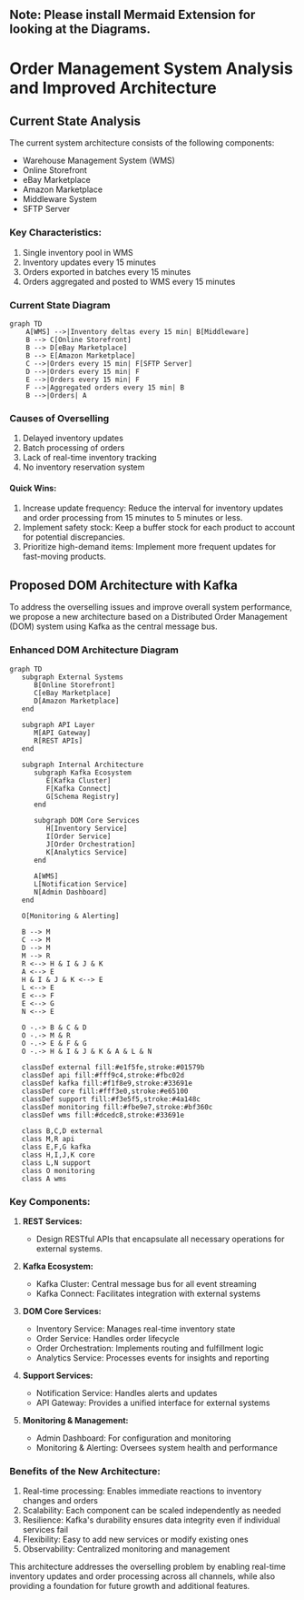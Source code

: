 ## Note: Please install Mermaid Extension for looking at the Diagrams. 

# Order Management System Analysis and Improved Architecture

## Current State Analysis

The current system architecture consists of the following components:

- Warehouse Management System (WMS)
- Online Storefront
- eBay Marketplace
- Amazon Marketplace
- Middleware System
- SFTP Server

### Key Characteristics:

1. Single inventory pool in WMS
2. Inventory updates every 15 minutes
3. Orders exported in batches every 15 minutes
4. Orders aggregated and posted to WMS every 15 minutes

### Current State Diagram

```mermaid
graph TD
    A[WMS] -->|Inventory deltas every 15 min| B[Middleware]
    B --> C[Online Storefront]
    B --> D[eBay Marketplace]
    B --> E[Amazon Marketplace]
    C -->|Orders every 15 min| F[SFTP Server]
    D -->|Orders every 15 min| F
    E -->|Orders every 15 min| F
    F -->|Aggregated orders every 15 min| B
    B -->|Orders| A
```

### Causes of Overselling

1. Delayed inventory updates
2. Batch processing of orders
3. Lack of real-time inventory tracking
4. No inventory reservation system

#### Quick Wins:
1. Increase update frequency: Reduce the interval for inventory updates and order processing from 15 minutes to 5 minutes or less.
2. Implement safety stock: Keep a buffer stock for each product to account for potential discrepancies.
3. Prioritize high-demand items: Implement more frequent updates for fast-moving products.


## Proposed DOM Architecture with Kafka

To address the overselling issues and improve overall system performance, we propose a new architecture based on a Distributed Order Management (DOM) system using Kafka as the central message bus.

### Enhanced DOM Architecture Diagram

```mermaid
graph TD
   subgraph External Systems
      B[Online Storefront]
      C[eBay Marketplace]
      D[Amazon Marketplace]
   end

   subgraph API Layer
      M[API Gateway]
      R[REST APIs]
   end

   subgraph Internal Architecture
      subgraph Kafka Ecosystem
         E[Kafka Cluster]
         F[Kafka Connect]
         G[Schema Registry]
      end

      subgraph DOM Core Services
         H[Inventory Service]
         I[Order Service]
         J[Order Orchestration]
         K[Analytics Service]
      end

      A[WMS]
      L[Notification Service]
      N[Admin Dashboard]
   end

   O[Monitoring & Alerting]

   B --> M
   C --> M
   D --> M
   M --> R
   R <--> H & I & J & K
   A <--> E
   H & I & J & K <--> E
   L <--> E
   E <--> F
   E <--> G
   N <--> E

   O -.-> B & C & D
   O -.-> M & R
   O -.-> E & F & G
   O -.-> H & I & J & K & A & L & N

   classDef external fill:#e1f5fe,stroke:#01579b
   classDef api fill:#fff9c4,stroke:#fbc02d
   classDef kafka fill:#f1f8e9,stroke:#33691e
   classDef core fill:#fff3e0,stroke:#e65100
   classDef support fill:#f3e5f5,stroke:#4a148c
   classDef monitoring fill:#fbe9e7,stroke:#bf360c
   classDef wms fill:#dcedc8,stroke:#33691e

   class B,C,D external
   class M,R api
   class E,F,G kafka
   class H,I,J,K core
   class L,N support
   class O monitoring
   class A wms
```

### Key Components:

1. **REST Services:**
    - Design RESTful APIs that encapsulate all necessary operations for external systems.
2. **Kafka Ecosystem:**
    - Kafka Cluster: Central message bus for all event streaming
    - Kafka Connect: Facilitates integration with external systems

2. **DOM Core Services:**
    - Inventory Service: Manages real-time inventory state
    - Order Service: Handles order lifecycle
    - Order Orchestration: Implements routing and fulfillment logic
    - Analytics Service: Processes events for insights and reporting

3. **Support Services:**
    - Notification Service: Handles alerts and updates
    - API Gateway: Provides a unified interface for external systems

4. **Monitoring & Management:**
    - Admin Dashboard: For configuration and monitoring
    - Monitoring & Alerting: Oversees system health and performance

### Benefits of the New Architecture:

1. Real-time processing: Enables immediate reactions to inventory changes and orders
2. Scalability: Each component can be scaled independently as needed
3. Resilience: Kafka's durability ensures data integrity even if individual services fail
4. Flexibility: Easy to add new services or modify existing ones
5. Observability: Centralized monitoring and management

This architecture addresses the overselling problem by enabling real-time inventory updates and order processing across all channels, while also providing a foundation for future growth and additional features.
